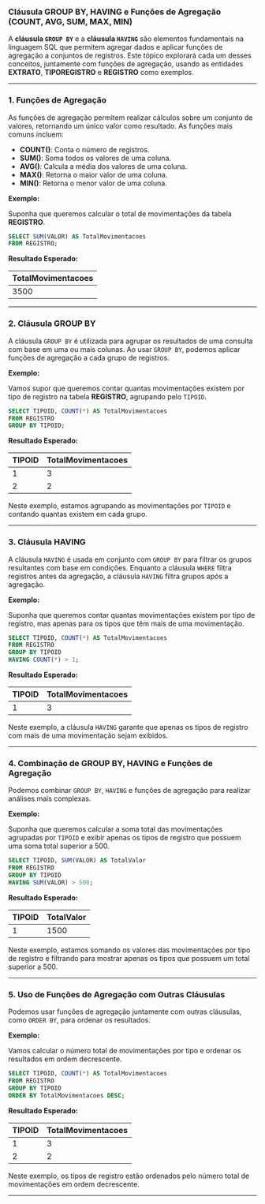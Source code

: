 ### Cláusula GROUP BY, HAVING e Funções de Agregação (COUNT, AVG, SUM, MAX, MIN)

A **cláusula `GROUP BY`** e a **cláusula `HAVING`** são elementos fundamentais na linguagem SQL que permitem agregar dados e aplicar funções de agregação a conjuntos de registros. Este tópico explorará cada um desses conceitos, juntamente com funções de agregação, usando as entidades **EXTRATO**, **TIPOREGISTRO** e **REGISTRO** como exemplos.

---

### 1. **Funções de Agregação**

As funções de agregação permitem realizar cálculos sobre um conjunto de valores, retornando um único valor como resultado. As funções mais comuns incluem:

- **COUNT()**: Conta o número de registros.
- **SUM()**: Soma todos os valores de uma coluna.
- **AVG()**: Calcula a média dos valores de uma coluna.
- **MAX()**: Retorna o maior valor de uma coluna.
- **MIN()**: Retorna o menor valor de uma coluna.

**Exemplo:**

Suponha que queremos calcular o total de movimentações da tabela **REGISTRO**.

```sql
SELECT SUM(VALOR) AS TotalMovimentacoes
FROM REGISTRO;
```

**Resultado Esperado:**

| TotalMovimentacoes |
|--------------------|
| 3500               |

---

### 2. **Cláusula GROUP BY**

A cláusula `GROUP BY` é utilizada para agrupar os resultados de uma consulta com base em uma ou mais colunas. Ao usar `GROUP BY`, podemos aplicar funções de agregação a cada grupo de registros.

**Exemplo:**

Vamos supor que queremos contar quantas movimentações existem por tipo de registro na tabela **REGISTRO**, agrupando pelo `TIPOID`.

```sql
SELECT TIPOID, COUNT(*) AS TotalMovimentacoes
FROM REGISTRO
GROUP BY TIPOID;
```

**Resultado Esperado:**

| TIPOID | TotalMovimentacoes |
|--------|--------------------|
| 1      | 3                  |
| 2      | 2                  |

Neste exemplo, estamos agrupando as movimentações por `TIPOID` e contando quantas existem em cada grupo.

---

### 3. **Cláusula HAVING**

A cláusula `HAVING` é usada em conjunto com `GROUP BY` para filtrar os grupos resultantes com base em condições. Enquanto a cláusula `WHERE` filtra registros antes da agregação, a cláusula `HAVING` filtra grupos após a agregação.

**Exemplo:**

Suponha que queremos contar quantas movimentações existem por tipo de registro, mas apenas para os tipos que têm mais de uma movimentação.

```sql
SELECT TIPOID, COUNT(*) AS TotalMovimentacoes
FROM REGISTRO
GROUP BY TIPOID
HAVING COUNT(*) > 1;
```

**Resultado Esperado:**

| TIPOID | TotalMovimentacoes |
|--------|--------------------|
| 1      | 3                  |

Neste exemplo, a cláusula `HAVING` garante que apenas os tipos de registro com mais de uma movimentação sejam exibidos.

---

### 4. **Combinação de GROUP BY, HAVING e Funções de Agregação**

Podemos combinar `GROUP BY`, `HAVING` e funções de agregação para realizar análises mais complexas.

**Exemplo:**

Suponha que queremos calcular a soma total das movimentações agrupadas por `TIPOID` e exibir apenas os tipos de registro que possuem uma soma total superior a 500.

```sql
SELECT TIPOID, SUM(VALOR) AS TotalValor
FROM REGISTRO
GROUP BY TIPOID
HAVING SUM(VALOR) > 500;
```

**Resultado Esperado:**

| TIPOID | TotalValor |
|--------|------------|
| 1      | 1500       |

Neste exemplo, estamos somando os valores das movimentações por tipo de registro e filtrando para mostrar apenas os tipos que possuem um total superior a 500.

---

### 5. **Uso de Funções de Agregação com Outras Cláusulas**

Podemos usar funções de agregação juntamente com outras cláusulas, como `ORDER BY`, para ordenar os resultados.

**Exemplo:**

Vamos calcular o número total de movimentações por tipo e ordenar os resultados em ordem decrescente.

```sql
SELECT TIPOID, COUNT(*) AS TotalMovimentacoes
FROM REGISTRO
GROUP BY TIPOID
ORDER BY TotalMovimentacoes DESC;
```

**Resultado Esperado:**

| TIPOID | TotalMovimentacoes |
|--------|--------------------|
| 1      | 3                  |
| 2      | 2                  |

Neste exemplo, os tipos de registro estão ordenados pelo número total de movimentações em ordem decrescente.

---
